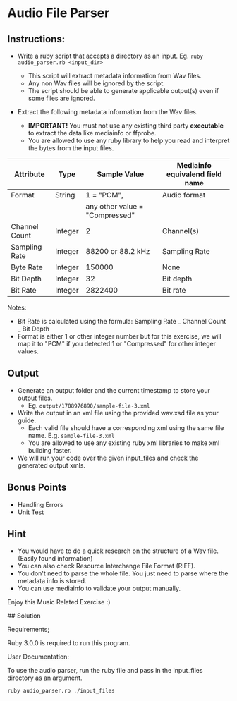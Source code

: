 # Audio File Parser

## Instructions:

- Write a ruby script that accepts a directory as an input. Eg. `ruby audio_parser.rb <input_dir>`

  - This script will extract metadata information from Wav files.
  - Any non Wav files will be ignored by the script.
  - The script should be able to generate applicable output(s) even if some files are ignored.

- Extract the following metadata information from the Wav files.
  - **IMPORTANT!** You must not use any existing third party **executable** to extract the data like mediainfo or ffprobe.
  - You are allowed to use any ruby library to help you read and interpret the bytes from the input files.

| Attribute     | Type    | Sample Value                   | Mediainfo equivalend field name |
| ------------- | ------- | ------------------------------ | ------------------------------- |
| Format        | String  | 1 = "PCM",                     | Audio format                    |
|               |         | any other value = "Compressed" |                                 |
| Channel Count | Integer | 2                              | Channel(s)                      |
| Sampling Rate | Integer | 88200 or 88.2 kHz              | Sampling Rate                   |
| Byte Rate     | Integer | 150000                         | None                            |
| Bit Depth     | Integer | 32                             | Bit depth                       |
| Bit Rate      | Integer | 2822400                        | Bit rate                        |

Notes:

- Bit Rate is calculated using the formula: Sampling Rate _ Channel Count _ Bit Depth
- Format is either 1 or other integer number but for this exercise, we will map it to "PCM" if you detected 1 or "Compressed" for other integer values.

## Output

- Generate an output folder and the current timestamp to store your output files.
  - Eg. `output/1708976890/sample-file-3.xml`
- Write the output in an xml file using the provided wav.xsd file as your guide.
  - Each valid file should have a corresponding xml using the same file name. E.g. `sample-file-3.xml`
  - You are allowed to use any existing ruby xml libraries to make xml building faster.
- We will run your code over the given input_files and check the generated output xmls.

## Bonus Points

- Handling Errors
- Unit Test

## Hint

- You would have to do a quick research on the structure of a Wav file. (Easily found information)
- You can also check Resource Interchange File Format (RIFF).
- You don't need to parse the whole file. You just need to parse where the metadata info is stored.
- You can use mediainfo to validate your output manually.

Enjoy this Music Related Exercise :)

## Solution

Requirements;

Ruby 3.0.0 is required to run this program.

User Documentation:

To use the audio parser, run the ruby file and pass in the input_files directory as an argument.

```bash
ruby audio_parser.rb ./input_files
```
